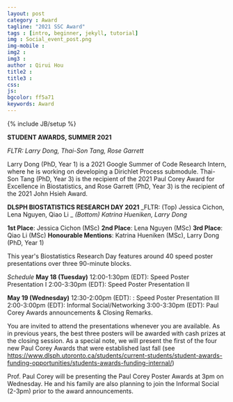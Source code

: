 ```yaml
---
layout: post
category : Award
tagline: "2021 SSC Award"
tags : [intro, beginner, jekyll, tutorial]
img : Social_event_post.png
img-mobile :
img2 : 
img3 :
author : Qirui Hou
title2 :
title3 :
css:
js:
bgcolor: ff5a71
keywords: Award
---
```


{% include JB/setup %}

**STUDENT AWARDS, SUMMER 2021**

_FLTR: Larry Dong, Thai-Son Tang, Rose Garrett_

Larry Dong (PhD, Year 1) is a 2021 Google Summer of Code Research Intern, where he is working on developing a Dirichlet Process submodule. Thai-Son Tang (PhD, Year 3) is the recipient of the 2021 Paul Corey Award for Excellence in Biostatistics, and Rose Garrett (PhD, Year 3) is the recipient of the 2021 John Hsieh Award.

**DLSPH BIOSTATISTICS RESEARCH DAY 2021**
_FLTR: (Top) Jessica Cichon, Lena Nguyen, Qiao Li _
_(Bottom) Katrina Hueniken, Larry Dong_

**1st Place**: Jessica Cichon (MSc)
**2nd Place**: Lena Nguyen (MSc)
**3rd Place**: Qiao Li (MSc)
**Honourable Mentions**: Katrina Hueniken (MSc), Larry Dong (PhD, Year 1)

This year's Biostatistics Research Day features around 40 speed poster presentations over three 90-minute blocks.

_Schedule_
**May 18 (Tuesday)**
12:00-1:30pm (EDT): Speed Poster Presentation I
2:00-3:30pm (EDT): Speed Poster Presentation II

**May 19 (Wednesday)**
12:30-2:00pm (EDT): : Speed Poster Presentation III
2:00-3:00pm (EDT): Informal Social/Networking
3:00-3:30pm (EDT):  Paul Corey Awards announcements & Closing Remarks.

You are invited to attend the presentations whenever you are available. As in previous years, the best three posters will be awarded with cash prizes at the closing session. As a special note, we will present the first of the four new Paul Corey Awards that were established last fall (see https://www.dlsph.utoronto.ca/students/current-students/student-awards-funding-opportunities/students-awards-funding-internal/)

Prof. Paul Corey will be presenting the Paul Corey Poster Awards at 3pm on Wednesday. He and his family are also planning to join the Informal Social (2-3pm) prior to the award announcements.







